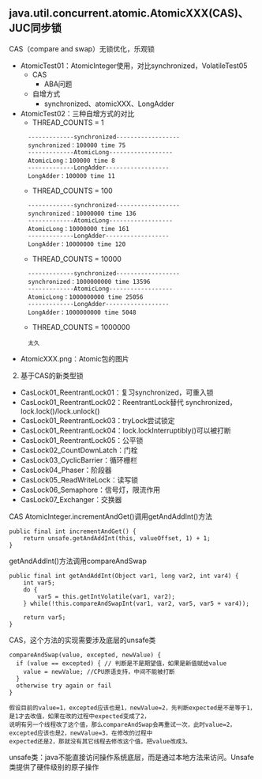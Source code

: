 ## java.util.concurrent.atomic.AtomicXXX(CAS)、JUC同步锁
CAS（compare and swap）无锁优化，乐观锁
- AtomicTest01：AtomicInteger使用，对比synchronized，VolatileTest05
  - CAS
    - ABA问题
  - 自增方式
    - synchronized、atomicXXX、LongAdder
- AtomicTest02：三种自增方式的对比
  - THREAD_COUNTS = 1
  ```
    -------------synchronized------------------
    synchronized：100000 time 75
    -------------AtomicLong------------------
    AtomicLong：100000 time 8
    -------------LongAdder------------------
    LongAdder：100000 time 11
  ```
  - THREAD_COUNTS = 100
  ```
    -------------synchronized------------------
    synchronized：10000000 time 136
    -------------AtomicLong------------------
    AtomicLong：10000000 time 161
    -------------LongAdder------------------
    LongAdder：10000000 time 120
  ```
  - THREAD_COUNTS = 10000
  ```
    -------------synchronized------------------
    synchronized：1000000000 time 13596
    -------------AtomicLong------------------
    AtomicLong：1000000000 time 25056
    -------------LongAdder------------------
    LongAdder：1000000000 time 5048
  ```
  - THREAD_COUNTS = 1000000
  ```
    太久
  ```
- AtomicXXX.png：Atomic包的图片
2. 基于CAS的新类型锁
- CasLock01_ReentrantLock01：复习synchronized，可重入锁
- CasLock01_ReentrantLock02：ReentrantLock替代 synchronized，lock.lock()/lock.unlock()
- CasLock01_ReentrantLock03：tryLock尝试锁定
- CasLock01_ReentrantLock04：lock.lockInterruptibly()可以被打断
- CasLock01_ReentrantLock05：公平锁
- CasLock02_CountDownLatch：门栓
- CasLock03_CyclicBarrier：循环栅栏
- CasLock04_Phaser：阶段器
- CasLock05_ReadWriteLock：读写锁
- CasLock06_Semaphore：信号灯，限流作用
- CasLock07_Exchanger：交换器

CAS
AtomicInteger.incrementAndGet()调用getAndAddInt()方法
```
public final int incrementAndGet() {
    return unsafe.getAndAddInt(this, valueOffset, 1) + 1;
}
```
getAndAddInt()方法调用compareAndSwap
```
public final int getAndAddInt(Object var1, long var2, int var4) {
    int var5;
    do {
        var5 = this.getIntVolatile(var1, var2);
    } while(!this.compareAndSwapInt(var1, var2, var5, var5 + var4));

    return var5;
}
```
CAS，这个方法的实现需要涉及底层的unsafe类
```
compareAndSwap(value, excepted, newValue) {
  if (value == excepted) { // 判断是不是期望值，如果是新值赋给value
    value = newValue; //CPU原语支持，中间不能被打断
  }
  otherwise try again or fail
}

假设目前的value=1，excepted应该也是1，newValue=2，先判断expected是不是等于1，是1才去改值，如果在改的过程中expected变成了2，
说明有另一个线程改了这个值，那么compareAndSwap会再重试一次，此时value=2，excepted应该也是2，newValue=3，在修改的过程中
expected还是2，那就没有其它线程去修改这个值，把value改成3。
```
unsafe类：java不能直接访问操作系统底层，而是通过本地方法来访问。Unsafe类提供了硬件级别的原子操作

